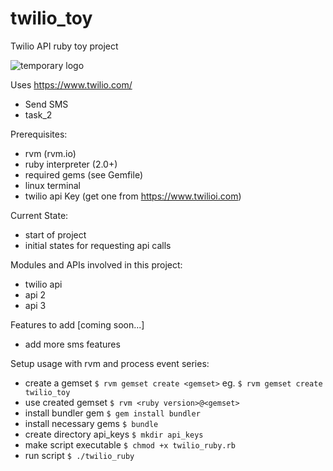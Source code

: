 # twilio_toy
Twilio API ruby toy project 

![temporary logo](https://s2.gifyu.com/images/Peek-2018-10-29-00-13.gif "twilio_toy temporary logo")

Uses https://www.twilio.com/
* Send SMS
* task_2

<!---
##![screen capture get_my_news](https://s2.gifyu.com/images/Peek-2018-10-28-18-13.gif "Screen Sample runing the script")
--->
Prerequisites:
* rvm (rvm.io)
* ruby interpreter (2.0+)
* required gems (see Gemfile)
* linux terminal
* twilio api Key (get one from https://www.twilioi.com)

Current State:
* start of project 
* initial states for requesting api calls

Modules and APIs involved in this project:
* twilio api
* api 2
* api 3

Features to add [coming soon...]
* add more sms features

Setup usage with rvm and process event series:
* create a gemset
`$ rvm gemset create <gemset>`
eg. `$ rvm gemset create twilio_toy`
* use created gemset
`$ rvm <ruby version>@<gemset>`
* install bundler gem
`$ gem install bundler`
* install necessary gems
`$ bundle`
* create directory api_keys
`$ mkdir api_keys`
* make script executable
`$ chmod +x twilio_ruby.rb`
* run script 
`$ ./twilio_ruby`
